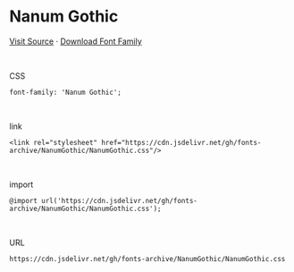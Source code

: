 # Nanum Gothic

[Visit Source](https://hangeul.naver.com/font) · [Download Font Family](https://cdn.jsdelivr.net/gh/fonts-archive/NanumGothic/NanumGothic.zip)

&nbsp;

CSS

```
font-family: 'Nanum Gothic';
```

&nbsp;

link

```
<link rel="stylesheet" href="https://cdn.jsdelivr.net/gh/fonts-archive/NanumGothic/NanumGothic.css"/>
```

&nbsp;

import

```
@import url('https://cdn.jsdelivr.net/gh/fonts-archive/NanumGothic/NanumGothic.css');
```

&nbsp;

URL

```
https://cdn.jsdelivr.net/gh/fonts-archive/NanumGothic/NanumGothic.css
```

